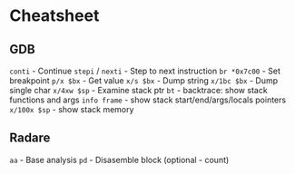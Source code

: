 # Cheatsheet

## GDB

`conti` - Continue
`stepi` / `nexti` - Step to next instruction
`br *0x7c00` - Set breakpoint
`p/x $bx` - Get value
`x/s $bx` - Dump string
`x/1bc $bx` - Dump single char
`x/4xw $sp` - Examine stack ptr
`bt` - backtrace: show stack functions and args
`info frame` - show stack start/end/args/locals pointers
`x/100x $sp` - show stack memory

## Radare

`aa` - Base analysis
`pd` - Disasemble block (optional - count)